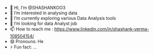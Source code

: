 - 👋 Hi, I’m @SHASHANKOO3
- 👀 I’m interested in analysing data
- 🌱 I’m currently exploring various Data Analysis tools
- 💞️ I’m looking for data Analyst job
- 📫 How to reach me : https://www.linkedin.com/in/shashank-verma-108504154/
- 😄 Pronouns: He
- ⚡ Fun fact: ...

<!---
SHASHANKOO3/SHASHANKOO3 is a ✨ special ✨ repository because its `README.md` (this file) appears on your GitHub profile.
You can click the Preview link to take a look at your changes.
--->
